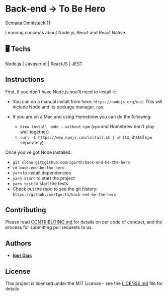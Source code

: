 # Back-end -> To Be Hero

[Semana Omnistack 11](https://rocketseat.com.br/)

Learning concepts about Node.js, React and React Native.

## 🖥 Techs
Node.js | Javascript | ReactJS | JEST

## Instructions

First, if you don't have Node.js you'll need to install it:
* You can do a manual install from here: `https://nodejs.org/en/`. This will include Node and its package manager, `npm`.

* If you are on a Mac and using Homebrew you can do the following:
  + `brew install node --without-npm` (`npm` and Homebrew don't play well together)
  + `curl -L https://www.npmjs.com/install.sh | sh` (so, install `npm` separately)


Once you've got Node installed:
* `git clone git@github.com/Igorth/back-end-be-the-hero`
* `cd back-end-be-the-hero`
* `yarn` to install dependencies
* `yarn start` to start the project
* `yarn test` to start the tests
* Check out the repo to see the git history: `https://github.com/Igorth/back-end-be-the-hero`


## Contributing

Please read [CONTRIBUTING.md](https://github.com/Igorth/back-end-be-the-hero/blob/master/CONTRIBUTING.md) for details on our code of conduct, and the process for submitting pull requests to us.

## Authors

* [**Igor Dias**](https://www.linkedin.com/in/igordiasth/)

## License

This project is licensed under the MIT License - see the [LICENSE.md](LICENSE.md) file for details
